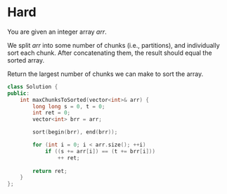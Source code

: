 # Hard

You are given an integer array $arr$.

We split $arr$ into some number of chunks (i.e., partitions), and individually sort each chunk. After concatenating them, the result should equal the sorted array.

Return the largest number of chunks we can make to sort the array.

```cpp
class Solution {
public:
    int maxChunksToSorted(vector<int>& arr) {
        long long s = 0, t = 0;
        int ret = 0;
        vector<int> brr = arr;

        sort(begin(brr), end(brr));

        for (int i = 0; i < arr.size(); ++i)
            if ((s += arr[i]) == (t += brr[i]))
                ++ ret;
        
        return ret;
    }
};
```
